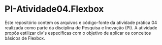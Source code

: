 # PI-Atividade04.Flexbox
Este repositório contém os arquivos e código-fonte da atividade prática 04 realizada como parte da disciplina de Pesquisa e Inovação (PI). A atividade propôs estilizar div's específicas  com o objetivo de aplicar os conceitos básicos de Flexbox. 
